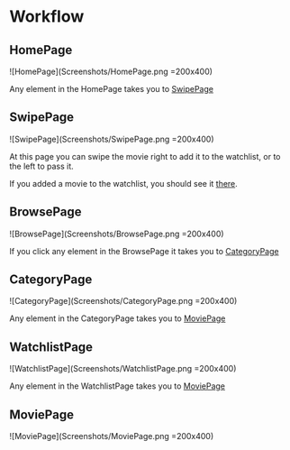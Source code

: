 # Workflow #

## HomePage
![HomePage](Screenshots/HomePage.png =200x400)

Any element in the HomePage takes you to [SwipePage](#swipepage)


## SwipePage
![SwipePage](Screenshots/SwipePage.png =200x400)

At this page you can swipe the movie right to add it to the watchlist, or to the left to pass it.

If you added a movie to the watchlist, you should see it [there](#watchlistpage).

## BrowsePage

![BrowsePage](Screenshots/BrowsePage.png =200x400)

If you click any element in the BrowsePage it takes you to [CategoryPage](#categorypage)

## CategoryPage

![CategoryPage](Screenshots/CategoryPage.png =200x400)

Any element in the CategoryPage takes you to [MoviePage](#moviepage)

## WatchlistPage

![WatchlistPage](Screenshots/WatchlistPage.png =200x400)

Any element in the WatchlistPage takes you to [MoviePage](#moviepage)

## MoviePage

![MoviePage](Screenshots/MoviePage.png =200x400)
